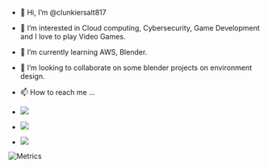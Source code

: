 - 👋 Hi, I’m @clunkiersalt817
- 👀 I’m interested in Cloud computing, Cybersecurity, Game Development and I love to play Video Games.
- 🌱 I’m currently learning AWS, Blender.
- 💞️ I’m looking to collaborate on some blender projects on environment design.
- 📫 How to reach me ...


- <a href="https://twitter.com/intent/follow?screen_name=clunkiersalt817"><img src="https://img.shields.io/twitter/url?logo=twitter&style=for-the-badge&url=https%3A%2F%2Ftwitter.com%2Fintent%2Ffollow%3Fscreen_name%3Dclunkiersalt817"></a>
- <a href="https://www.linkedin.com/in/clunkiersalt817/"><img src="https://img.shields.io/badge/linkedin-%230077B5.svg?style=for-the-badge&logo=linkedin&logoColor=white"></a>
- <a href="mailto:kshitizsharmajbp@gmail.com"><img src="https://img.shields.io/badge/Gmail-D14836?style=for-the-badge&logo=gmail&logoColor=white"></a>

![Metrics](https://metrics.lecoq.io/clunkiersalt817?template=classic&languages=1&people=1&achievements=1&languages.limit=8&languages.sections=most-used&languages.colors=github&languages.threshold=0%25&languages.indepth=false&languages.categories=markup%2C%20programming&languages.recent.categories=markup%2C%20programming&languages.recent.load=300&languages.recent.days=14&people.limit=24&people.size=28&people.types=followers%2C%20following&people.identicons=false&people.shuffle=false&achievements.threshold=C&achievements.secrets=true&achievements.display=detailed&achievements.limit=0&config.timezone=Asia%2FCalcutta)

<!---
clunkiersalt817/clunkiersalt817 is a ✨ special ✨ repository because its `README.md` (this file) appears on your GitHub profile.
You can click the Preview link to take a look at your changes.
--->
